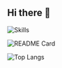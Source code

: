 ## Hi there 👋

![Skills](https://skillicons.dev/icons?i=cloudflare,github,cs,html,js,ts,css,py,go,md,bash,git,linux,nginx,vim,vscode,tauri,jquery,nodejs,react)

![README Card](https://github-readme-stats.vercel.app/api?username=SpiderKingWynn&theme=dracula&show_icons=true)

![Top Langs](https://github-readme-stats.vercel.app/api/top-langs/?username=SpiderKingWynn&theme=dark)
